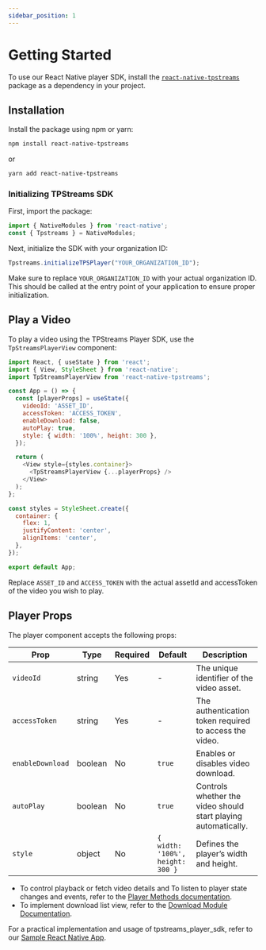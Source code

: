 ```yaml
---
sidebar_position: 1
---
```


# Getting Started

To use our React Native player SDK, install the [`react-native-tpstreams`](https://www.npmjs.com/package/react-native-tpstreams) package as a dependency in your project.

## Installation

Install the package using npm or yarn:

```sh
npm install react-native-tpstreams
```

or

```sh
yarn add react-native-tpstreams
```

### Initializing TPStreams SDK

First, import the package:

```javascript
import { NativeModules } from 'react-native';
const { Tpstreams } = NativeModules;
```

Next, initialize the SDK with your organization ID:

```javascript
Tpstreams.initializeTPSPlayer("YOUR_ORGANIZATION_ID");
```

Make sure to replace `YOUR_ORGANIZATION_ID` with your actual organization ID. This should be called at the entry point of your application to ensure proper initialization.

## Play a Video

To play a video using the TPStreams Player SDK, use the `TpStreamsPlayerView` component:

```javascript
import React, { useState } from 'react';
import { View, StyleSheet } from 'react-native';
import TpStreamsPlayerView from 'react-native-tpstreams';

const App = () => {
  const [playerProps] = useState({
    videoId: 'ASSET_ID',
    accessToken: 'ACCESS_TOKEN',
    enableDownload: false,
    autoPlay: true,
    style: { width: '100%', height: 300 },
  });

  return (
    <View style={styles.container}>
      <TpStreamsPlayerView {...playerProps} />
    </View>
  );
};

const styles = StyleSheet.create({
  container: {
    flex: 1,
    justifyContent: 'center',
    alignItems: 'center',
  },
});

export default App;
```

Replace `ASSET_ID` and `ACCESS_TOKEN` with the actual assetId and accessToken of the video you wish to play.

## Player Props
The player component accepts the following props:

| Prop            | Type    | Required | Default                         | Description                                    |
|----------------|---------|----------|---------------------------------|------------------------------------------------|
| `videoId`      | string  | Yes      | -                               | The unique identifier of the video asset.      |
| `accessToken`  | string  | Yes      | -                               | The authentication token required to access the video. |
| `enableDownload` | boolean | No     | `true`                          | Enables or disables video download.           |
| `autoPlay`     | boolean | No      | `true`                          | Controls whether the video should start playing automatically. |
| `style`        | object  | No      | `{ width: '100%', height: 300 }` | Defines the player’s width and height.        |





- To control playback or fetch video details and To listen to player state changes and events, refer to the [Player Methods documentation](./player-methods-and-events).
- To implement download list view, refer to the [Download Module Documentation](./download-module).

For a practical implementation and usage of tpstreams_player_sdk, refer to our [Sample React Native App](https://github.com/testpress/react_player_app/).